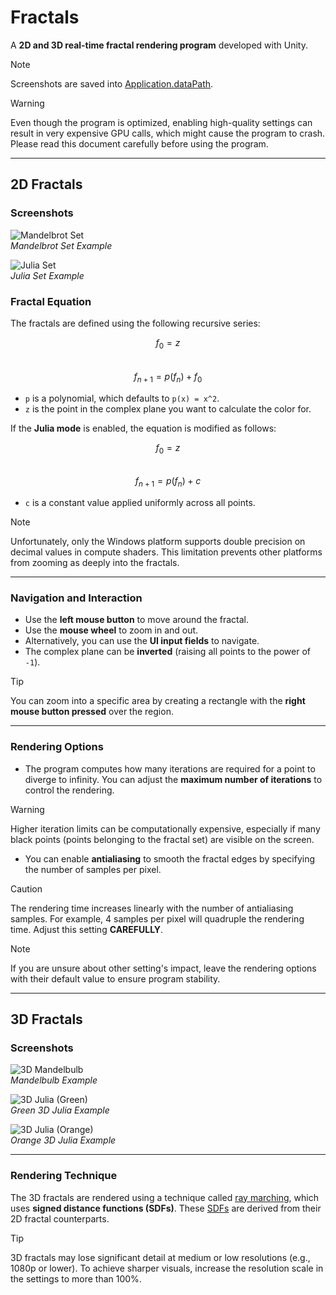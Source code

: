 # Fractals

A **2D and 3D real-time fractal rendering program** developed with Unity.
> [!NOTE]
> Screenshots are saved into [Application.dataPath](https://docs.unity3d.com/6000.0/Documentation/ScriptReference/Application-dataPath.html).

> [!WARNING]  
> Even though the program is optimized, enabling high-quality settings can result in very expensive GPU calls, which might cause the program to crash. Please read this document carefully before using the program.

---

## 2D Fractals

### Screenshots
![Mandelbrot Set](Assets/Screenshots/Mandelbrot.png)  
*Mandelbrot Set Example*

![Julia Set](Assets/Screenshots/Julia.png)  
*Julia Set Example*

### Fractal Equation

The fractals are defined using the following recursive series:

$$ f_0 = z $$  
$$ f_{n+1} = p(f_n) + f_0 $$

- `p` is a polynomial, which defaults to `p(x) = x^2`.
- `z` is the point in the complex plane you want to calculate the color for.

If the **Julia mode** is enabled, the equation is modified as follows:

$$ f_0 = z $$  
$$ f_{n+1} = p(f_n) + c $$

- `c` is a constant value applied uniformly across all points.
> [!NOTE]  
> Unfortunately, only the Windows platform supports double precision on decimal values in compute shaders. This limitation prevents other platforms from zooming as deeply into the fractals.
---

### Navigation and Interaction

- Use the **left mouse button** to move around the fractal.
- Use the **mouse wheel** to zoom in and out.
- Alternatively, you can use the **UI input fields** to navigate.
- The complex plane can be **inverted** (raising all points to the power of `-1`).

> [!TIP]  
> You can zoom into a specific area by creating a rectangle with the **right mouse button pressed** over the region.

---

### Rendering Options

- The program computes how many iterations are required for a point to diverge to infinity. You can adjust the **maximum number of iterations** to control the rendering.
> [!WARNING] 
> Higher iteration limits can be computationally expensive, especially if many black points (points belonging to the fractal set) are visible on the screen.

- You can enable **antialiasing** to smooth the fractal edges by specifying the number of samples per pixel.
> [!CAUTION]  
> The rendering time increases linearly with the number of antialiasing samples. For example, 4 samples per pixel will quadruple the rendering time. Adjust this setting **CAREFULLY**.

> [!NOTE]  
> If you are unsure about other setting's impact, leave the rendering options with their default value to ensure program stability.

---

## 3D Fractals

### Screenshots
![3D Mandelbulb](Assets/Screenshots/Mandelbulb.png)  
*Mandelbulb Example*

![3D Julia (Green)](Assets/Screenshots/3DGreenJulia.png)  
*Green 3D Julia Example*

![3D Julia (Orange)](Assets/Screenshots/3DOrangeJulia.png)  
*Orange 3D Julia Example*

---

### Rendering Technique

The 3D fractals are rendered using a technique called [ray marching](https://iquilezles.org/articles/raymarchingdf/), which uses **signed distance functions (SDFs)**. These [SDFs](https://iquilezles.org/articles/distfunctions/) are derived from their 2D fractal counterparts.

> [!TIP]  
> 3D fractals may lose significant detail at medium or low resolutions (e.g., 1080p or lower). To achieve sharper visuals, increase the resolution scale in the settings to more than 100%.
